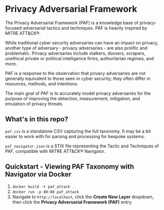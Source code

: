 # Privacy Adversarial Framework 

The Privacy Adversarial Framework (PAF) is a knowledge base of privacy-focused adversarial tactics and techniques. PAF is heavily inspired by MITRE ATT&CK®.

While traditional cyber security adversaries can have an impact on privacy, another type of adversary - privacy adversaries - are also prolific and problematic. Privacy adversaries include stalkers, doxxers, scrapers, unethical private or political intelligence firms, authoritarian regimes, and more.

PAF is a response to the observation that privacy adversaries are not generally equivalent to those seen in cyber security; they often differ in resources, methods, and intentions.

The main goal of PAF is to accurately model privacy adversaries for the purpose of improving the detection, measurement, mitigation, and emulation of privacy threats.

## What's in this repo?

```paf.csv``` is a standalone CSV capturing the full taxonomy. It may be a bit easier to work with for parsing and processing for bespoke systems.

```paf_navigator.json``` is a STIX file representing the Tactic and Techniques of PAF, compatible with MITRE ATT&CK® Navigator. 

## Quickstart - Viewing PAF Taxonomy with Navigator via Docker

1. `docker build -t paf_attack .`
2. `docker run -p 80:80 paf_attack`
3. Navigate to `http://localhost`, click the **Create New Layer** dropdown, then click the **Privacy Adversarial Framework (PAF)** entry.

